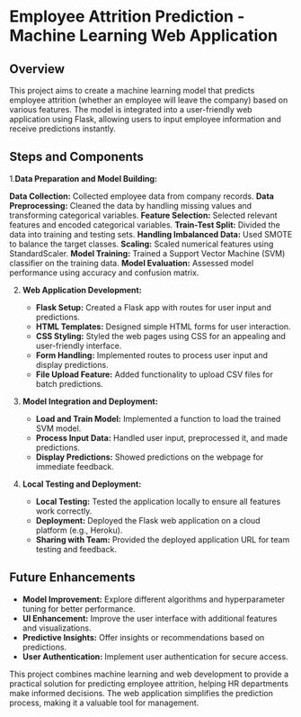 # Employee Attrition Prediction - Machine Learning Web Application

## Overview

This project aims to create a machine learning model that predicts employee attrition (whether an employee will leave the company) based on various features. The model is integrated into a user-friendly web application using Flask, allowing users to input employee information and receive predictions instantly.

## Steps and Components

1.**Data Preparation and Model Building:**

**Data Collection:** Collected employee data from company records.
**Data Preprocessing:** Cleaned the data by handling missing values and transforming categorical variables.
**Feature Selection:** Selected relevant features and encoded categorical variables.
**Train-Test Split:** Divided the data into training and testing sets.
**Handling Imbalanced Data:** Used SMOTE to balance the target classes.
**Scaling:** Scaled numerical features using StandardScaler.
**Model Training:** Trained a Support Vector Machine (SVM) classifier on the training data.
**Model Evaluation:** Assessed model performance using accuracy and confusion matrix.


2. **Web Application Development:**
   - **Flask Setup:** Created a Flask app with routes for user input and predictions.
   - **HTML Templates:** Designed simple HTML forms for user interaction.
   - **CSS Styling:** Styled the web pages using CSS for an appealing and user-friendly interface.
   - **Form Handling:** Implemented routes to process user input and display predictions.
   - **File Upload Feature:** Added functionality to upload CSV files for batch predictions.

3. **Model Integration and Deployment:**
   - **Load and Train Model:** Implemented a function to load the trained SVM model.
   - **Process Input Data:** Handled user input, preprocessed it, and made predictions.
   - **Display Predictions:** Showed predictions on the webpage for immediate feedback.
   
4. **Local Testing and Deployment:**
   - **Local Testing:** Tested the application locally to ensure all features work correctly.
   - **Deployment:** Deployed the Flask web application on a cloud platform (e.g., Heroku).
   - **Sharing with Team:** Provided the deployed application URL for team testing and feedback.

## Future Enhancements

- **Model Improvement:** Explore different algorithms and hyperparameter tuning for better performance.
- **UI Enhancement:** Improve the user interface with additional features and visualizations.
- **Predictive Insights:** Offer insights or recommendations based on predictions.
- **User Authentication:**  Implement user authentication for secure access.

This project combines machine learning and web development to provide a practical solution for predicting employee attrition, helping HR departments make informed decisions. The web application simplifies the prediction process, making it a valuable tool for management.
